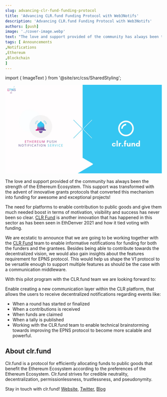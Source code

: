 ```yaml
---
slug: advancing-clr-fund-funding-protocol
title: 'Advancing CLR.fund Funding Protocol with Web3Notifs'
description: 'Advancing CLR.fund Funding Protocol with Web3Notifs'
authors: [push]
image: './cover-image.webp'
text: "The love and support provided of the community has always been the strength of the Ethereum Ecosystem. This support was transformed with the advent of innovative grants protocols that converted this mechanism into funding for awesome and exceptional projects!"
tags: [ Announcements
,Notifications
,Ethereum
,Blockchain
]
---
```


import { ImageText } from '@site/src/css/SharedStyling';

![Cover Image of Advancing CLR.fund Funding Protocol with Web3Notifs](./cover-image.webp)

<!--truncate-->

The love and support provided of the community has always been the strength of the Ethereum Ecosystem. This support was transformed with the advent of innovative grants protocols that converted this mechanism into funding for awesome and exceptional projects!

The need for platforms to enable contribution to public goods and give them much needed boost in terms of motivation, visibility and success has never been so clear. [CLR Fund](https://clr.fund) is another innovation that has happened in this sector as has been seen in EthDenver 2021 and how it tied voting with funding.

We are ecstatic to announce that we are going to be working together with the [CLR Fund](https://clr.fund) team to enable informative notifications for funding for both the funders and the grantees. Besides being able to contribute towards the decentralized vision, we would also gain insights about the features requirement for EPNS protocol. This would help us shape the V1 protocol to be versatile enough to support multiple features as should be the case with a communication middleware.

With this pilot program with the CLR.fund team we are looking forward to:

Enable creating a new communication layer within the CLR platform, that allows the users to receive decentralized notifications regarding events like:

- When a round has started or finalized
- When a contributions is received
- When funds are claimed
- When a tally is published
- Working with the CLR.fund team to enable technical brainstorming towards improving the EPNS protocol to become more scalable and powerful.

## **About clr.fund**

Clr.fund is a protocol for efficiently allocating funds to public goods that benefit the Ethereum Ecosystem according to the preferences of the Ethereum Ecosystem. Clr.fund strives for credible neutrality, decentralization, permissionlessness, trustlessness, and pseudonymity.

Stay in touch with clr.fund! [Website](https://clr.fund/#/), [Twitter](https://twitter.com/clrfund), [Blog](https://blog.clr.fund/)
